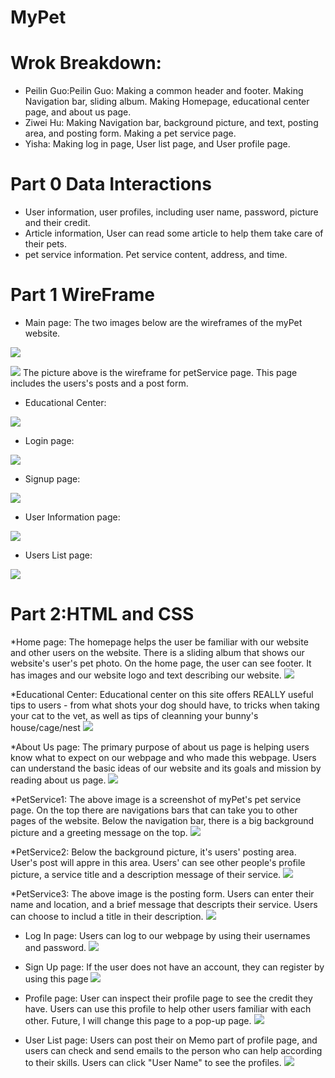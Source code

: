 
# MyPet
# Wrok Breakdown:
* Peilin Guo:Peilin Guo: Making a common header and footer. Making Navigation bar, sliding album. Making Homepage, educational center page, and about us page.
* Ziwei Hu: Making Navigation bar, background picture, and text, posting area, and posting form. Making a pet service page.
* Yisha: Making log in page, User list page, and User profile page.


# Part 0 Data Interactions
* User information, user profiles, including user name, password, picture and their credit.
* Article information, User can read some article to help them take care of their pets.
* pet service information. Pet service content, address, and time. 

# Part 1 WireFrame 
* Main page: The two images below are the wireframes of the myPet website. 

![](imgMilestone1/WireFrameMainpage.jpeg)



![](imgMilestone1/mainPage&petService.jpeg)
The picture above is the wireframe for petService page. This page includes the users's posts and a post form. 


* Educational Center:


![](imgMilestone1/WireFrameTips.jpg)

* Login page:

![](imgMilestone1/WireFrameLogin.jpg)

* Signup page:

![](imgMilestone1/WireFrameSignup.jpg)

* User Information page:

![](imgMilestone1/WireFrameUserInformation.jpg)

* Users List page:

![](imgMilestone1/WireFrameUsersList.jpg)

# Part 2:HTML and CSS

 *Home page:
 The homepage helps the user be familiar with our website and other users on the website. There is a sliding album that shows our website's user's pet photo. On the home page, the user can see footer. It has images and our website logo and text describing our website.
 ![](imgMilestone1/Homepage.png)


 *Educational Center:
 Educational center on this site offers REALLY useful tips to users - from what shots your dog should have, to tricks when taking your cat to the vet, as well as tips of cleanning your bunny's house/cage/nest
  ![](imgMilestone1/Educational.png)
 
 *About Us page:
The primary purpose of about us page is helping users know what to expect on our webpage and who made this webpage. Users can understand the basic ideas of our website and its goals and mission by reading about us page.
  ![](imgMilestone1/aboutUs.png)

*PetService1:
The above image is a screenshot of myPet's pet service page. On the top there are navigations bars that can take you to other pages of the website. Below the navigation bar, there is a big background picture and a greeting message on the top. 
 ![](imgMilestone1/PetServicePage1.png)

*PetService2:
Below the background picture, it's users' posting area. User's post will appre in this area. Users' can see other people's profile picture, a service title and a description message of their service. 
 ![](imgMilestone1/PetServicePage2.png)

*PetService3:
 The above image is the posting form. Users can enter their name and location, and a brief message that descripts their service. Users can choose to includ a title in their description. 
  ![](imgMilestone1/PetServicePage3.png)

* Log In page:
Users can log to our webpage by using their usernames and password.
 ![](imgMilestone1/login.jpg)

* Sign Up page:
If the user does not have an account, they can register by using this page
 ![](imgMilestone1/signup.jpg)

* Profile page:
User can inspect their profile page to see the credit they have. Users can use this profile to help other users familiar with each other. Future, I will change this page to a pop-up page. 
 ![](imgMilestone1/profile.jpg)


* User List page:
 Users can post their on Memo part of profile page, and users can check and send emails to the person who can help according to their skills. Users can click "User Name" to see the profiles.
 ![](imgMilestone1/userlist.jpg)

